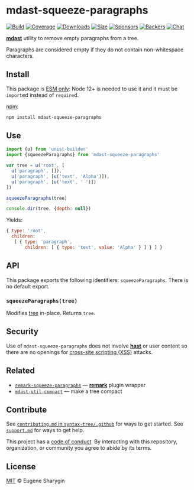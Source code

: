 # mdast-squeeze-paragraphs

[![Build][build-badge]][build]
[![Coverage][coverage-badge]][coverage]
[![Downloads][downloads-badge]][downloads]
[![Size][size-badge]][size]
[![Sponsors][sponsors-badge]][collective]
[![Backers][backers-badge]][collective]
[![Chat][chat-badge]][chat]

[**mdast**][mdast] utility to remove empty paragraphs from a tree.

Paragraphs are considered empty if they do not contain non-whitespace
characters.

## Install

This package is [ESM only](https://gist.github.com/sindresorhus/a39789f98801d908bbc7ff3ecc99d99c):
Node 12+ is needed to use it and it must be `import`ed instead of `require`d.

[npm][]:

```sh
npm install mdast-squeeze-paragraphs
```

## Use

```js
import {u} from 'unist-builder'
import {squeezeParagraphs} from 'mdast-squeeze-paragraphs'

var tree = u('root', [
  u('paragraph', []),
  u('paragraph', [u('text', 'Alpha')]),
  u('paragraph', [u('text', ' ')])
])

squeezeParagraphs(tree)

console.dir(tree, {depth: null})
```

Yields:

```js
{ type: 'root',
  children:
   [ { type: 'paragraph',
       children: [ { type: 'text', value: 'Alpha' } ] } ] }
```

## API

This package exports the following identifiers: `squeezeParagraphs`.
There is no default export.

### `squeezeParagraphs(tree)`

Modifies [tree][] in-place.
Returns `tree`.

## Security

Use of `mdast-squeeze-paragraphs` does not involve [**hast**][hast] or user
content so there are no openings for [cross-site scripting (XSS)][xss] attacks.

## Related

*   [`remark-squeeze-paragraphs`][squeeze-paragraphs]
    — [**remark**][remark] plugin wrapper
*   [`mdast-util-compact`](https://github.com/syntax-tree/mdast-util-compact)
    — make a tree compact

## Contribute

See [`contributing.md` in `syntax-tree/.github`][contributing] for ways to get
started.
See [`support.md`][support] for ways to get help.

This project has a [code of conduct][coc].
By interacting with this repository, organization, or community you agree to
abide by its terms.

## License

[MIT][license] © Eugene Sharygin

<!-- Definitions -->

[build-badge]: https://github.com/syntax-tree/mdast-squeeze-paragraphs/workflows/main/badge.svg

[build]: https://github.com/syntax-tree/mdast-squeeze-paragraphs/actions

[coverage-badge]: https://img.shields.io/codecov/c/github/syntax-tree/mdast-squeeze-paragraphs.svg

[coverage]: https://codecov.io/github/syntax-tree/mdast-squeeze-paragraphs

[downloads-badge]: https://img.shields.io/npm/dm/mdast-squeeze-paragraphs.svg

[downloads]: https://www.npmjs.com/package/mdast-squeeze-paragraphs

[size-badge]: https://img.shields.io/bundlephobia/minzip/mdast-squeeze-paragraphs.svg

[size]: https://bundlephobia.com/result?p=mdast-squeeze-paragraphs

[sponsors-badge]: https://opencollective.com/unified/sponsors/badge.svg

[backers-badge]: https://opencollective.com/unified/backers/badge.svg

[collective]: https://opencollective.com/unified

[chat-badge]: https://img.shields.io/badge/chat-discussions-success.svg

[chat]: https://github.com/syntax-tree/unist/discussions

[npm]: https://docs.npmjs.com/cli/install

[license]: license

[contributing]: https://github.com/syntax-tree/.github/blob/HEAD/contributing.md

[support]: https://github.com/syntax-tree/.github/blob/HEAD/support.md

[coc]: https://github.com/syntax-tree/.github/blob/HEAD/code-of-conduct.md

[tree]: https://github.com/syntax-tree/unist#tree

[mdast]: https://github.com/syntax-tree/mdast

[remark]: https://github.com/remarkjs/remark

[squeeze-paragraphs]: https://github.com/remarkjs/remark-squeeze-paragraphs

[xss]: https://en.wikipedia.org/wiki/Cross-site_scripting

[hast]: https://github.com/syntax-tree/hast
